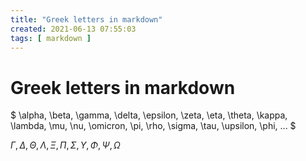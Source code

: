 ```yaml
---
title: "Greek letters in markdown"
created: 2021-06-13 07:55:03
tags: [ markdown ]
---
```


# Greek letters in markdown

$
\alpha, \beta, \gamma, \delta, \epsilon, \zeta, \eta, \theta, \kappa, \lambda, \mu, \nu, \omicron, \pi, \rho, \sigma, \tau, \upsilon, \phi, ...
$  

$\Gamma,  \Delta,  \Theta, \Lambda, \Xi, \Pi, \Sigma, \Upsilon, \Phi, \Psi, \Omega$
